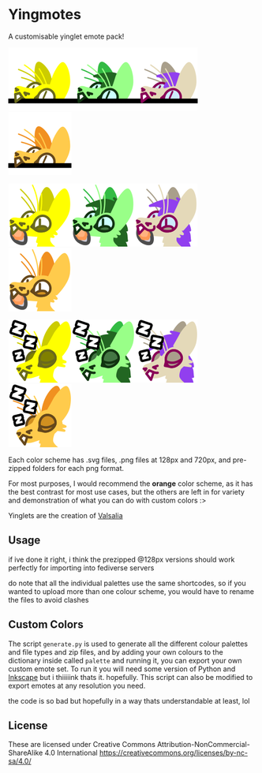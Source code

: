 # Yingmotes
A customisable yinglet emote pack!

![](/lemon/png128/ying_lurk.png)![](/lime/png128/ying_lurk.png)![](/myno/png128/ying_lurk.png)![](/orange/png128/ying_lurk.png)

![](/lemon/png128/ying_nom_clam.png)![](/lime/png128/ying_nom_clam.png)![](/myno/png128/ying_nom_clam.png)![](/orange/png128/ying_nom_clam.png)

![](/lemon/png128/ying_sleep.png)![](/lime/png128/ying_sleep.png)![](/myno/png128/ying_sleep.png)![](/orange/png128/ying_sleep.png)

Each color scheme has .svg files, .png files at 128px and 720px, and pre-zipped folders for each png format.

For most purposes, I would recommend the **orange** color scheme, as it has the best contrast for most use cases, but the others are left in for variety and demonstration of what you can do with custom colors :>

Yinglets are the creation of [Valsalia](https://www.valsalia.com/)

## Usage
if ive done it right, i think the prezipped @128px versions should work perfectly for importing into fediverse servers

do note that all the individual palettes use the same shortcodes, so if you wanted to upload more than one colour scheme, you would have to rename the files to avoid clashes

## Custom Colors
The script `generate.py` is used to generate all the different colour palettes and file types and zip files, and by adding your own colours to the dictionary inside called `palette` and running it, you can export your own custom emote set. To run it you will need some version of Python and [Inkscape](https://inkscape.org/) but i thiiiiink thats it. hopefully. This script can also be modified to export emotes at any resolution you need.

the code is so bad but hopefully in a way thats understandable at least, lol

## License
These are licensed under Creative Commons Attribution-NonCommercial-ShareAlike 4.0 International https://creativecommons.org/licenses/by-nc-sa/4.0/

